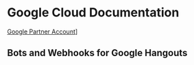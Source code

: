 # Google Cloud Documentation
[Google Partner Account](https://cloud.google.com/partners/?hl=en_US&_ga=2.184940521.-1796335107.1626164727)]

## Bots and Webhooks for Google Hangouts

